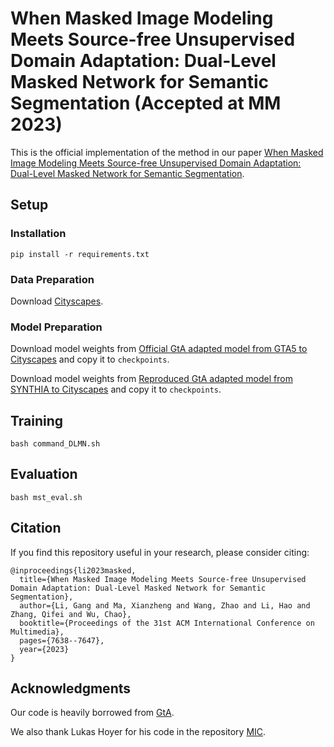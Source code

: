 # When Masked Image Modeling Meets Source-free Unsupervised Domain Adaptation: Dual-Level Masked Network for Semantic Segmentation (Accepted at MM 2023)

This is the official implementation of the method in our paper [When Masked Image Modeling Meets Source-free Unsupervised Domain Adaptation: Dual-Level Masked Network for Semantic Segmentation](https://doi.org/10.1145/3581783.3612521).

## Setup

### Installation

```
pip install -r requirements.txt
```

### Data Preparation

Download [Cityscapes](https://www.cityscapes-dataset.com/).

### Model Preparation
Download model weights from [Official GtA adapted model from GTA5 to Cityscapes](https://drive.google.com/drive/folders/1tq_TO_KOGxwLr9ea0jXQMCUv8I_Z7TZy?usp=sharing) and copy it to `checkpoints`.

Download model weights from [Reproduced GtA adapted model from SYNTHIA to Cityscapes](https://drive.google.com/drive/folders/1U0jqzluki2GcEeobHuX79_3D_S28LbF9?usp=drive_link) and copy it to `checkpoints`.

## Training

```
bash command_DLMN.sh
```

## Evaluation

```
bash mst_eval.sh
```

## Citation

If you find this repository useful in your research, please consider citing:

```
@inproceedings{li2023masked,
  title={When Masked Image Modeling Meets Source-free Unsupervised Domain Adaptation: Dual-Level Masked Network for Semantic Segmentation},
  author={Li, Gang and Ma, Xianzheng and Wang, Zhao and Li, Hao and Zhang, Qifei and Wu, Chao},
  booktitle={Proceedings of the 31st ACM International Conference on Multimedia},
  pages={7638--7647},
  year={2023}
}
```

## Acknowledgments

Our code is heavily borrowed from [GtA](https://sites.google.com/view/sfdaseg).

We also thank Lukas Hoyer for his code in the repository [MIC](https://github.com/lhoyer/MIC).
